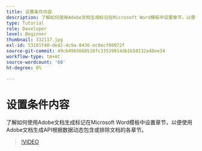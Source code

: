 ```yaml
---
title: 设置条件内容
description: 了解如何使用Adobe文档生成标记在Microsoft Word模板中设置章节，以便使用Adobe文档生成API根据数据动态包含或排除文档的各章节
type: Tutorial
role: Developer
level: Beginner
thumbnail: 332117.jpg
exl-id: 53101f40-ded2-4c9a-8436-ec0ecf00972f
source-git-commit: 49c64965668518fc33539914db1b50132a40ee34
workflow-type: tm+mt
source-wordcount: '68'
ht-degree: 0%

---
```


# 设置条件内容

了解如何使用Adobe文档生成标记在Microsoft Word模板中设置章节，以便使用Adobe文档生成API根据数据动态包含或排除文档的各章节。

>[!VIDEO](https://video.tv.adobe.com/v/332117?hidetitle=true)
